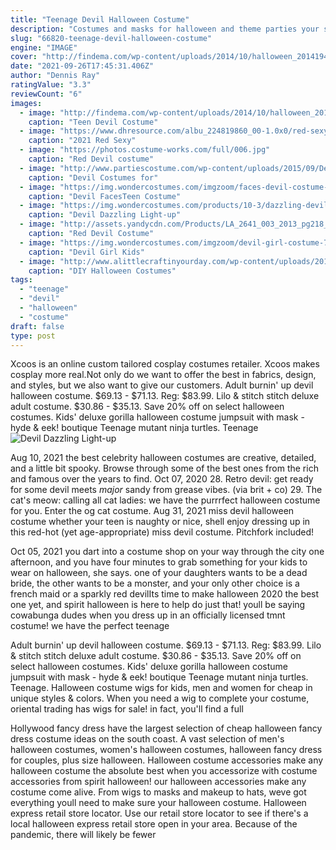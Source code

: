 ```yaml
---
title: "Teenage Devil Halloween Costume"
description: "Costumes and masks for halloween and theme parties your shop for the latest halloween costumes and haunting halloween masks. In our costume shop youll find over 12,000 halloween costumes, halloween masks, halloween decorations and everything else you need for an unforgettable halloween party. And of course we have the hippest halloween costumes and the latest trends for halloween."
slug: "66820-teenage-devil-halloween-costume"
engine: "IMAGE"
cover: "http://findema.com/wp-content/uploads/2014/10/halloween_20141941.jpg"
date: "2021-09-26T17:45:31.406Z"
author: "Dennis Ray"
ratingValue: "3.3"
reviewCount: "6"
images:
  - image: "http://findema.com/wp-content/uploads/2014/10/halloween_20141941.jpg"
    caption: "Teen Devil Costume"
  - image: "https://www.dhresource.com/albu_224819860_00-1.0x0/red-sexy-devil-halloween-costume-for-women.jpg"
    caption: "2021 Red Sexy"
  - image: "https://photos.costume-works.com/full/006.jpg"
    caption: "Red Devil costume"
  - image: "http://www.partiescostume.com/wp-content/uploads/2015/09/Devil-Costume-Women.jpg"
    caption: "Devil Costumes for"
  - image: "https://img.wondercostumes.com/imgzoom/faces-devil-costume-62889.jpg"
    caption: "Devil FacesTeen Costume"
  - image: "https://img.wondercostumes.com/products/10-3/dazzling-devil-lightup-child-costume.jpg"
    caption: "Devil Dazzling Light-up"
  - image: "http://assets.yandycdn.com/Products/LA_2641_003_2013_pg218_02_C2013.jpg"
    caption: "Red Devil Costume"
  - image: "https://img.wondercostumes.com/imgzoom/devil-girl-costume-70774.jpg"
    caption: "Devil Girl Kids"
  - image: "http://www.alittlecraftinyourday.com/wp-content/uploads/2014/09/b97423b8a39bd92eff81bd330116289d.jpg"
    caption: "DIY Halloween Costumes"
tags:
  - "teenage"
  - "devil"
  - "halloween"
  - "costume"
draft: false
type: post
---
```


Xcoos is an online custom tailored cosplay costumes retailer. Xcoos makes cosplay more real.Not only do we want to offer the best in fabrics, design, and styles, but we also want to give our customers. Adult burnin' up devil halloween costume. $69.13 - $71.13. Reg: $83.99. Lilo & stitch stitch deluxe adult costume. $30.86 - $35.13.  Save 20% off on select halloween costumes. Kids' deluxe gorilla halloween costume jumpsuit with mask - hyde & eek! boutique Teenage mutant ninja turtles. Teenage
![Devil Dazzling Light-up](https://img.wondercostumes.com/products/10-3/dazzling-devil-lightup-child-costume.jpg "Devil Dazzling Light-up")

Aug 10, 2021 the best celebrity halloween costumes are creative, detailed, and a little bit spooky. Browse through some of the best ones from the rich and famous over the years to find. Oct 07, 2020 28. Retro devil: get ready for some devil meets *major* sandy from grease vibes. (via brit + co) 29. The cat&#39;s meow: calling all cat ladies: we have the purrrfect halloween costume for you. Enter the og cat costume. Aug 31, 2021 miss devil halloween costume whether your teen is naughty or nice, shell enjoy dressing up in this red-hot (yet age-appropriate) miss devil costume. Pitchfork included!
<!--inArticleAds-->

<!--galleryOne-->

Oct 05, 2021 you dart into a costume shop on your way through the city one afternoon, and you have four minutes to grab something for your kids to wear on halloween, she says. one of your daughters wants to be a dead bride, the other wants to be a monster, and your only other choice is a french maid or a sparkly red devilIts time to make halloween 2020 the best one yet, and spirit halloween is here to help do just that! youll be saying cowabunga dudes when you dress up in an officially licensed tmnt costume! we have the perfect teenage
<!--inArticleAds-->

<!--galleryTwo-->

Adult burnin' up devil halloween costume. $69.13 - $71.13. Reg: $83.99. Lilo & stitch stitch deluxe adult costume. $30.86 - $35.13.  Save 20% off on select halloween costumes. Kids' deluxe gorilla halloween costume jumpsuit with mask - hyde & eek! boutique Teenage mutant ninja turtles. Teenage. Halloween costume wigs for kids, men and women for cheap in unique styles & colors. When you need a wig to complete your costume, oriental trading has wigs for sale! in fact, you'll find a full
<!--galleryThree-->

Hollywood fancy dress have the largest selection of cheap halloween fancy dress costume ideas on the south coast. A vast selection of men's halloween costumes, women's halloween costumes, halloween fancy dress for couples, plus size halloween. Halloween costume accessories make any halloween costume the absolute best when you accessorize with costume accessories from spirit halloween! our halloween accessories make any costume come alive. From wigs to masks and makeup to hats, weve got everything youll need to make sure your halloween costume. Halloween express retail store locator. Use our retail store locator to see if there's a local halloween express retail store open in your area. Because of the pandemic, there will likely be fewer